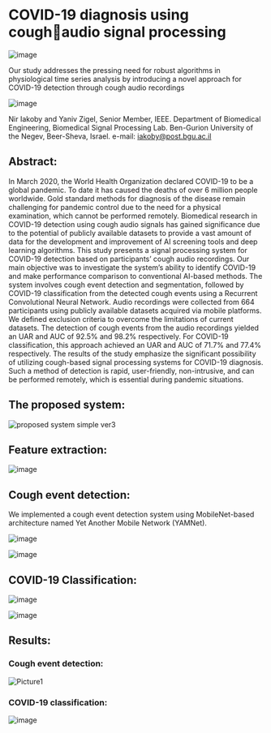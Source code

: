 # COVID-19 diagnosis using coughaudio signal processing
![image](https://github.com/chikleWhite/paper_2024_covid_cough/assets/136971404/525faebf-7ba3-4771-be39-d66a151aee0b)

Our study addresses the pressing need for robust algorithms in physiological time series analysis by introducing a novel approach for COVID-19 detection through cough audio recordings

![image](https://github.com/chikleWhite/paper_2024_covid_cough/assets/136971404/b8384ec3-3dbe-494b-a3ac-1e4b5dccc0e7)

Nir Iakoby and Yaniv Zigel, Senior Member, IEEE.
Department of Biomedical Engineering, Biomedical Signal Processing Lab.
Ben-Gurion University of the Negev, Beer-Sheva, Israel.
e-mail: iakoby@post.bgu.ac.il

## Abstract:
In March 2020, the World Health Organization declared COVID-19 to be a global pandemic. To date it has caused the deaths of over 6 million people worldwide. Gold standard methods for diagnosis of the disease remain challenging for pandemic control due to the need for a physical examination, which cannot be performed remotely. Biomedical research in COVID-19 detection using cough audio signals has gained significance due to the potential of publicly available datasets to provide a vast amount of data for the development and improvement of AI screening tools and deep learning algorithms. This study presents a signal processing system for COVID-19 detection based on participants’ cough audio recordings. Our main objective was to investigate the system’s ability to identify COVID-19 and make performance comparison to conventional AI-based methods. The system involves cough event detection and segmentation, followed by COVID-19 classification from the detected cough events using a Recurrent Convolutional Neural Network. Audio recordings were collected from 664 participants using publicly available datasets acquired via mobile platforms. We defined exclusion criteria to overcome the limitations of current datasets. The detection of cough events from the audio recordings yielded an UAR and AUC of 92.5% and 98.2% respectively. For COVID-19 classification, this approach achieved an UAR and AUC of 71.7% and 77.4% respectively. The results of the study emphasize the significant possibility of utilizing cough-based signal processing systems for COVID-19 diagnosis. Such a method of detection is rapid, user-friendly, non-intrusive, and can be performed remotely, which is essential during pandemic situations.

## The proposed system:
![proposed system simple ver3](https://github.com/chikleWhite/paper_2024_covid_cough/assets/136971404/3ef51277-5d82-4a08-a20e-dbdd9ad62357)

## Feature extraction:
![image](https://github.com/chikleWhite/paper_2024_covid_cough/assets/136971404/c8cadb2d-cb70-4b83-8862-aac9ff9ba90b)

## Cough event detection:
We implemented a cough event detection system using MobileNet-based architecture named Yet Another Mobile Network (YAMNet).

![image](https://github.com/chikleWhite/paper_2024_covid_cough/assets/136971404/236ee5dd-34a5-4bdb-a7b1-0fa577c5faac)

![image](https://github.com/chikleWhite/paper_2024_covid_cough/assets/136971404/ab3e1fd6-5f55-4661-a7c6-e44702e256af)

## COVID-19 Classification:
![image](https://github.com/chikleWhite/paper_2024_covid_cough/assets/136971404/143e57a3-4bfa-4376-a02b-566fbe384062)

![image](https://github.com/chikleWhite/paper_2024_covid_cough/assets/136971404/4b8478e6-0781-4c93-92fc-f934f7d31f9d)

## Results:
### Cough event detection:
![Picture1](https://github.com/chikleWhite/paper_2024_covid_cough/assets/136971404/0e94c5bf-adf6-4ce4-92a8-cff942ce38f0)

### COVID-19 classification:
![image](https://github.com/chikleWhite/paper_2024_covid_cough/assets/136971404/52481063-98df-47cd-88cf-f40808dc5736)
